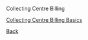 
Collecting Centre Billing

[Collecting Centre Billing Basics](https://github.com/hmislk/hmis/wiki/Collecting-Centre-Billing-Basics)






[Back](https://github.com/hmislk/hmis/wiki/User-Manual)

